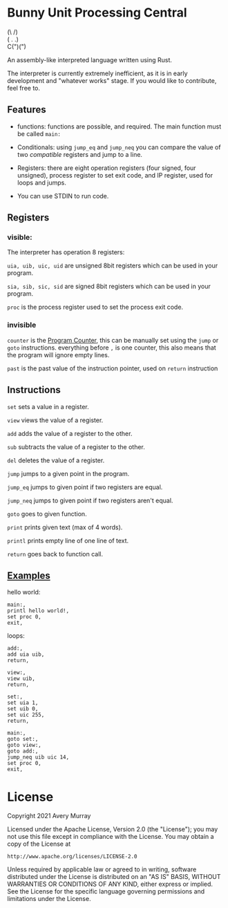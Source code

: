 # Bunny Unit Processing Central

(\ /)<br>
( . .)<br>
C(")(")<br>

An assembly-like interpreted language written using Rust.

The interpreter is currently extremely inefficient, as it is in early development and "whatever works" stage. If you would like to contribute, feel free to.

## Features
* functions: 
functions are possible, and required. The main function must be called `main:`

* Conditionals:
using `jump_eq` and `jump_neq` you can compare the value of two *compatible* registers and jump to a line.

* Registers:
there are eight operation registers (four signed, four unsigned), process register to set exit code, and IP register, used for loops and jumps.

* You can use STDIN to run code.

## Registers
### visible:
The interpreter has operation 8 registers:

`uia, uib, uic, uid` are unsigned 8bit registers which can be used in your program.

`sia, sib, sic, sid` are signed 8bit registers which can be used in your program.

`proc` is the process register used to set the process exit code.

### invisible
`counter` is the [Program Counter](https://en.wikipedia.org/wiki/Program_counter), this can be manually set using the `jump` or `goto` instructions.  everything before `,` is one counter, this also means that the program will ignore empty lines.

`past` is the past value of the instruction pointer, used on `return` instruction

## Instructions
`set` sets a value in a register.

`view` views the value of a register.

`add` adds the value of a register to the other.

`sub` subtracts the value of a register to the other.

`del` deletes the value of a register.

`jump` jumps to a given point in the program.

`jump_eq` jumps to given point if two registers are equal.

`jump_neq` jumps to given point if two registers aren't equal.

`goto` goes to given function.

`print` prints given text (max of 4 words).

`printl` prints empty line of one line of text.

`return` goes back to function call.

## [Examples](examples/)
hello world:
```
main:,
printl hello world!,
set proc 0,
exit,
```

loops:
```
add:,
add uia uib,
return,

view:,
view uib,
return,

set:,
set uia 1,
set uib 0,
set uic 255,
return,

main:,
goto set:,
goto view:,
goto add:,
jump_neq uib uic 14,
set proc 0,
exit,
```

# License
Copyright 2021 Avery Murray

Licensed under the Apache License, Version 2.0 (the \"License\");
you may not use this file except in compliance with the License.
You may obtain a copy of the License at

    http://www.apache.org/licenses/LICENSE-2.0

Unless required by applicable law or agreed to in writing, software
distributed under the License is distributed on an \"AS IS\" BASIS,
WITHOUT WARRANTIES OR CONDITIONS OF ANY KIND, either express or implied.
See the License for the specific language governing permissions and
limitations under the License.